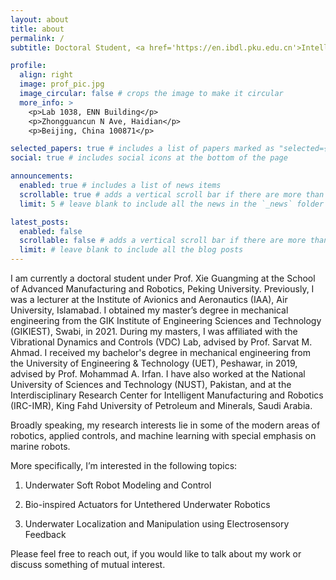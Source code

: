 ```yaml
---
layout: about
title: about
permalink: /
subtitle: Doctoral Student, <a href='https://en.ibdl.pku.edu.cn'>Intelligent Biomimetic Design Lab</a>, Peking University.

profile:
  align: right
  image: prof_pic.jpg
  image_circular: false # crops the image to make it circular
  more_info: >
    <p>Lab 1038, ENN Building</p>
    <p>Zhongguancun N Ave, Haidian</p>
    <p>Beijing, China 100871</p>

selected_papers: true # includes a list of papers marked as "selected={true}"
social: true # includes social icons at the bottom of the page

announcements:
  enabled: true # includes a list of news items
  scrollable: true # adds a vertical scroll bar if there are more than 3 news items
  limit: 5 # leave blank to include all the news in the `_news` folder

latest_posts:
  enabled: false
  scrollable: false # adds a vertical scroll bar if there are more than 3 new posts items
  limit: # leave blank to include all the blog posts
---
```


I am currently a doctoral student under Prof. Xie Guangming at the School of Advanced Manufacturing and Robotics, Peking University. Previously, I was a lecturer at the Institute of Avionics and Aeronautics (IAA), Air University, Islamabad. I obtained my master’s degree in mechanical engineering from the GIK Institute of Engineering Sciences and Technology (GIKIEST), Swabi, in 2021. During my masters, I was affiliated with the Vibrational Dynamics and Controls (VDC) Lab, advised by Prof. Sarvat M. Ahmad. I received my bachelor's degree in mechanical engineering from the University of Engineering & Technology (UET), Peshawar, in 2019, advised by Prof. Mohammad A. Irfan. I have also worked at the National University of Sciences and Technology (NUST), Pakistan, and at the Interdisciplinary Research Center for Intelligent Manufacturing and Robotics (IRC-IMR), King Fahd University of Petroleum and Minerals, Saudi Arabia.

Broadly speaking, my research interests lie in some of the modern areas of robotics, applied controls, and machine learning with special emphasis on marine robots.

More specifically, I’m interested in the following topics:

1. Underwater Soft Robot Modeling and Control

2. Bio-inspired Actuators for Untethered Underwater Robotics

2. Underwater Localization and Manipulation using Electrosensory Feedback

Please feel free to reach out, if you would like to talk about my work or discuss something of mutual interest.
